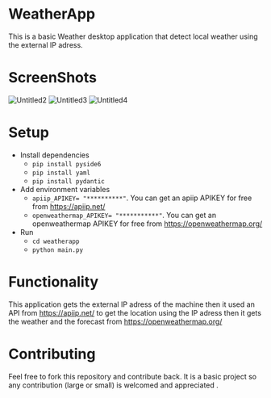 # WeatherApp
This is a basic Weather desktop application that detect local weather using the external IP adress.

# ScreenShots
![Untitled2](https://user-images.githubusercontent.com/117224723/233740909-5b05de35-7573-4eea-9952-e359ef2efcd4.png)
![Untitled3](https://user-images.githubusercontent.com/117224723/233740936-fdf49b40-6ce7-4e2f-ab06-04b40db61f00.png)
![Untitled4](https://user-images.githubusercontent.com/117224723/233740942-31a87345-6b66-498e-b303-6faccfc7b114.png)

# Setup
- Install dependencies
  - `pip install pyside6`
  - `pip install yaml`
  - `pip install pydantic`
- Add environment variables
  - `apiip_APIKEY= "**********"`.
  You can get an apiip APIKEY for free from https://apiip.net/
  - `openweathermap_APIKEY= "***********"`.
  You can get an openweathermap APIKEY for free from https://openweathermap.org/ 
 - Run
   - `cd weatherapp`
   - `python main.py` 
 
 # Functionality
This application gets the external IP adress of the machine then it used an API from https://apiip.net/ to get the location using the IP adress then it gets the weather and the forecast from https://openweathermap.org/

# Contributing
Feel free to fork this repository and contribute back. It is a basic project so any contribution (large or small) is welcomed and appreciated .
 


